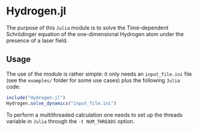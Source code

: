 # Hydrogen.jl

The purpose of this `Julia` module is to solve the Time-dependent Schrödinger equation of the one-dimensional Hydrogen atom under the presence of a laser field.

## Usage

The use of the module is rather simple: it only needs an `input_file.ini` file (see the `examples/` folder for some use cases) plus the following `Julia` code:

```julia
include("Hydrogen.jl")
Hydrogen.solve_dynamics("input_file.ini")
```

To perform a multithreaded calculation one needs to set up the threads variable in `Julia` through the `-t NUM_THREADS` option.
